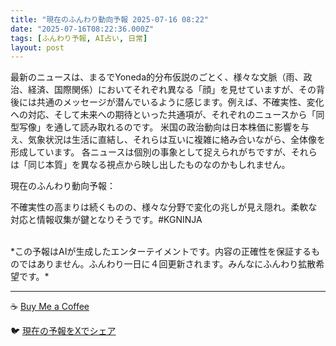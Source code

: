 ```yaml
---
title: "現在のふんわり動向予報 2025-07-16 08:22"
date: "2025-07-16T08:22:36.000Z"
tags: [ふんわり予報, AI占い, 日常]
layout: post
---
```


最新のニュースは、まるでYoneda的分布仮説のごとく、様々な文脈（雨、政治、経済、国際関係）においてそれぞれ異なる「顔」を見せていますが、その背後には共通のメッセージが潜んでいるように感じます。例えば、不確実性、変化への対応、そして未来への期待といった共通項が、それぞれのニュースから「同型写像」を通して読み取れるのです。  米国の政治動向は日本株価に影響を与え、気象状況は生活に直結し、それらは互いに複雑に絡み合いながら、全体像を形成しています。  各ニュースは個別の事象として捉えられがちですが、それらは「同じ本質」を異なる視点から映し出したものなのかもしれません。


現在のふんわり動向予報：

不確実性の高まりは続くものの、様々な分野で変化の兆しが見え隠れ。柔軟な対応と情報収集が鍵となりそうです。#KGNINJA

<br>
*この予報はAIが生成したエンターテイメントです。内容の正確性を保証するものではありません。ふんわり一日に４回更新されます。みんなにふんわり拡散希望です。*

---
☕️ [Buy Me a Coffee](https://www.buymeacoffee.com/kgninja)

🐦 [現在の予報をXでシェア](https://twitter.com/intent/tweet?text=%E7%8F%BE%E5%9C%A8%E3%81%AE%E3%81%B5%E3%82%93%E3%82%8F%E3%82%8A%E4%BA%88%E5%A0%B1%3A%20%E3%80%8C%E6%9C%80%E6%96%B0%E3%81%AE%E3%83%8B%E3%83%A5%E3%83%BC%E3%82%B9%E3%81%AF%E3%80%81%E3%81%BE%E3%82%8B%E3%81%A7Yoneda%E7%9A%84%E5%88%86%E5%B8%83%E4%BB%AE%E8%AA%AC%E3%81%AE%E3%81%94%E3%81%A8%E3%81%8F%E3%80%81%E6%A7%98%E3%80%85%E3%81%AA%E6%96%87%E8%84%88%EF%BC%88%E9%9B%A8%E3%80%81%E6%94%BF%E6%B2%BB%E3%80%81%E7%B5%8C%E6%B8%88%E3%80%81%E5%9B%BD%E9%9A%9B%E9%96%A2%E4%BF%82%EF%BC%89%E3%81%AB%E3%81%8A%E3%81%84%E3%81%A6%E3%81%9D%E3%82%8C%E3%81%9E%E3%82%8C%E7%95%B0%E3%81%AA%E3%82%8B%E3%80%8C%E9%A1%94%E3%80%8D%E3%82%92%E8%A6%8B%E3%81%9B%E3%81%A6%E3%81%84%E3%81%BE%E3%81%99%E3%81%8C%E3%80%81%E3%81%9D%E3%81%AE%E8%83%8C%E5%BE%8C%E3%81%AB%E3%81%AF%E5%85%B1%E9%80%9A%E3%81%AE%E3%83%A1%E3%83%83%E3%82%BB%E3%83%BC%E3%82%B8%E3%81%8C%E6%BD%9C%E3%82%93%E3%81%A7%E3%81%84%E3%82%8B%E3%82%88%E3%81%86%E3%81%AB%E6%84%9F%E3%81%98%E3%81%BE%E3%81%99%E3%80%82%E3%80%8D%23KGNINJA%20%E7%B6%9A%E3%81%8D%E3%81%AF%E3%83%96%E3%83%AD%E3%82%B0%E3%81%A7%EF%BC%81%F0%9F%91%87&url=https%3A%2F%2Fkg-ninja.github.io%2FFunwariyoso%2F)
